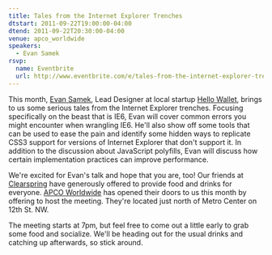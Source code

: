 ```yaml
---
title: Tales from the Internet Explorer Trenches
dtstart: 2011-09-22T19:00:00-04:00
dtend: 2011-09-22T20:30:00-04:00
venue: apco_worldwide
speakers:
  - Evan Samek
rsvp:
  name: Eventbrite
  url: http://www.eventbrite.com/e/tales-from-the-internet-explorer-trenches-tickets-2185749636
---
```


This month, [Evan Samek](http://about.me/evansamek), Lead Designer at local startup [Hello Wallet](https://www.hellowallet.com/), brings to us some serious tales from the Internet Explorer trenches. Focusing specifically on the beast that is IE6, Evan will cover common errors you might encounter when wrangling IE6. He'll also show off some tools that can be used to ease the pain and identify some hidden ways to replicate CSS3 support for versions of Internet Explorer that don't support it. In addition to the discussion about JavaScript polyfills, Evan will discuss how certain implementation practices can improve performance.

We're excited for Evan's talk and hope that you are, too! Our friends at [Clearspring](http://clearspring.com/) have generously offered to provide food and drinks for everyone. [APCO Worldwide](http://www.apcoworldwide.com/) has opened their doors to us this month by offering to host the meeting. They're located just north of Metro Center on 12th St. NW.

The meeting starts at 7pm, but feel free to come out a little early to grab some food and socialize. We'll be heading out for the usual drinks and catching up afterwards, so stick around.